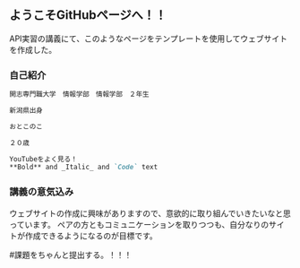 ## ようこそGitHubページへ！！

API実習の講義にて、このようなページをテンプレートを使用してウェブサイトを作成した。


### 自己紹介

```markdown
開志専門職大学　情報学部　情報学部　２年生

新潟県出身

おとこのこ

２０歳

YouTubeをよく見る！
**Bold** and _Italic_ and `Code` text
```

### 講義の意気込み
ウェブサイトの作成に興味がありますので、意欲的に取り組んでいきたいなと思っています。
ペアの方ともコミュニケーションを取りつつも、自分なりのサイトが作成できるようになるのが目標です。

#課題をちゃんと提出する。！！！
